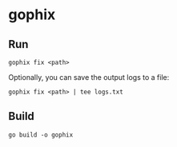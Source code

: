 # gophix

## Run

```shell
gophix fix <path>
```

Optionally, you can save the output logs to a file:

```shell
gophix fix <path> | tee logs.txt
```

## Build

```shell
go build -o gophix
```
